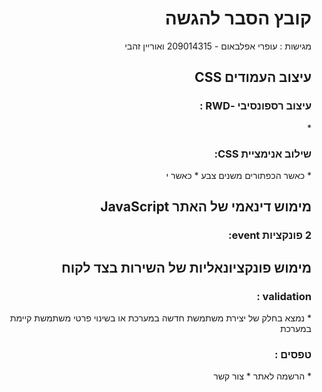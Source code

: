 


<div dir="rtl">
<h1>קובץ הסבר להגשה </h1>
מגישות : 
עופרי אפלבאום - 209014315 ואוריין זהבי 
<h2>עיצוב העמודים CSS</h2>

<h3>עיצוב רספונסיבי -RWD :</h3>
* 
<h3>שילוב אנימציית CSS:</h3>
* כאשר הכפתורים משנים צבע
* כאשר י

<h2>מימוש דינאמי של האתר JavaScript</h2>
<h3>2 פונקציות event:</h3>

<h2>מימוש פונקציונאליות של השירות בצד לקוח</h2>
<h3>validation :</h3>
* נמצא בחלק של יצירת משתמשת חדשה במערכת או בשינוי פרטי משתמשת קיימת במערכת 
<h3>טפסים :</h3>
* הרשמה לאתר
* צור קשר



</div>